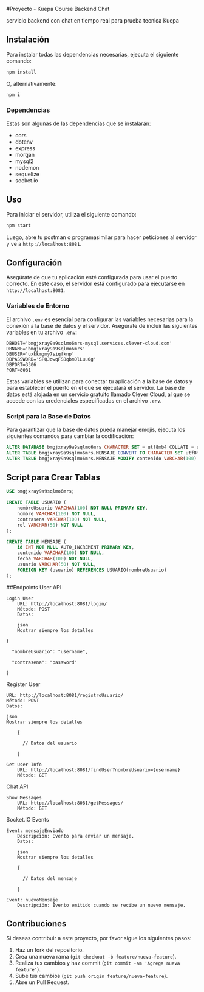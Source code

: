 #Proyecto -  Kuepa Course Backend Chat

servicio backend con chat en tiempo real para prueba tecnica Kuepa 

## Instalación

Para instalar todas las dependencias necesarias, ejecuta el siguiente comando:

```bash
npm install
```

O, alternativamente:

```bash
npm i
```

### Dependencias

Estas son algunas de las dependencias que se instalarán:

- cors
- dotenv
- express
- morgan
- mysql2
- nodemon
- sequelize
- socket.io

## Uso

Para iniciar el servidor, utiliza el siguiente comando:

```bash
npm start
```

Luego, abre tu postman o programasimilar para hacer peticiones al servidor y ve a `http://localhost:8081`.


## Configuración

Asegúrate de que tu aplicación esté configurada para usar el puerto correcto. En este caso, el servidor está configurado para ejecutarse en `http://localhost:8081`.


### Variables de Entorno

El archivo `.env` es esencial para configurar las variables necesarias para la conexión a la base de datos y el servidor. Asegúrate de incluir las siguientes variables en tu archivo `.env`:

```env
DBHOST='bmgjxray9a9sqlmo6mrs-mysql.services.clever-cloud.com'
DBNAME='bmgjxray9a9sqlmo6mrs'
DBUSER='uxkkmgmy7siqfknp'
DBPASSWORD='SFQJowqFS8qbmOlLuu0g'
DBPORT=3306
PORT=8081
```

Estas variables se utilizan para conectar tu aplicación a la base de datos y para establecer el puerto en el que se ejecutará el servidor. La base de datos está alojada en un servicio gratuito llamado Clever Cloud, al que se accede con las credenciales especificadas en el archivo `.env`.


### Script para la Base de Datos

Para garantizar que la base de datos pueda manejar emojis, ejecuta los siguientes comandos para cambiar la codificación:

```sql
ALTER DATABASE bmgjxray9a9sqlmo6mrs CHARACTER SET = utf8mb4 COLLATE = utf8mb4_unicode_ci;
ALTER TABLE bmgjxray9a9sqlmo6mrs.MENSAJE CONVERT TO CHARACTER SET utf8mb4 COLLATE utf8mb4_unicode_ci;
ALTER TABLE bmgjxray9a9sqlmo6mrs.MENSAJE MODIFY contenido VARCHAR(100) CHARACTER SET utf8mb4 COLLATE utf8mb4_unicode_ci;
```

## Script para Crear Tablas

```sql
USE bmgjxray9a9sqlmo6mrs;

CREATE TABLE USUARIO (
    nombreUsuario VARCHAR(100) NOT NULL PRIMARY KEY,
    nombre VARCHAR(100) NOT NULL,
    contrasena VARCHAR(100) NOT NULL,
    rol VARCHAR(50) NOT NULL
);

CREATE TABLE MENSAJE (
    id INT NOT NULL AUTO_INCREMENT PRIMARY KEY,
    contenido VARCHAR(100) NOT NULL,
    fecha VARCHAR(100) NOT NULL,
    usuario VARCHAR(50) NOT NULL,
    FOREIGN KEY (usuario) REFERENCES USUARIO(nombreUsuario)
);
```

##Endpoints
User API

    Login User
        URL: http://localhost:8081/login/
        Método: POST
        Datos:

        json
        Mostrar siempre los detalles

    {

      "nombreUsuario": "username",

      "contrasena": "password"

    }

Register User

    URL: http://localhost:8081/registroUsuario/
    Método: POST
    Datos:

    json
    Mostrar siempre los detalles

        {

          // Datos del usuario

        }

    Get User Info
        URL: http://localhost:8081/findUser?nombreUsuario={username}
        Método: GET

Chat API

    Show Messages
        URL: http://localhost:8081/getMessages/
        Método: GET

Socket.IO Events

    Event: mensajeEnviado
        Descripción: Evento para enviar un mensaje.
        Datos:

        json
        Mostrar siempre los detalles

        {

          // Datos del mensaje

        }

    Event: nuevoMensaje
        Descripción: Evento emitido cuando se recibe un nuevo mensaje.



## Contribuciones

Si deseas contribuir a este proyecto, por favor sigue los siguientes pasos:

1. Haz un fork del repositorio.
2. Crea una nueva rama (`git checkout -b feature/nueva-feature`).
3. Realiza tus cambios y haz commit (`git commit -am 'Agrega nueva feature'`).
4. Sube tus cambios (`git push origin feature/nueva-feature`).
5. Abre un Pull Request.

